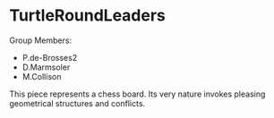 # TurtleRoundLeaders

Group Members:
- P.de-Brosses2
- D.Marmsoler
- M.Collison

This piece represents a chess board. Its very nature invokes pleasing geometrical structures and conflicts.
